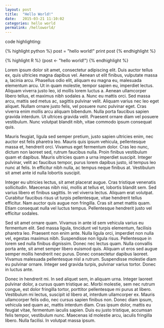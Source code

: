 ```yaml
---
layout: post
title:  "Hello World!"
date:   2015-03-21 11:10:02
categories: hello world
permalink: /helloworld/
---
```


code highlighting:

{% highlight python %}
post = "hello world!"
print post
{% endhighlight %}

{% highlight R %}
(post <- "hello world!")
{% endhighlight %}



Lorem ipsum dolor sit amet, consectetur adipiscing elit. Duis auctor tellus ex, quis ultricies magna dapibus vel. Aenean ut elit finibus, vulputate massa a, lacinia arcu. Phasellus odio elit, aliquam eu magna eu, malesuada elementum arcu. Ut in quam molestie, tempor sapien eu, imperdiet lectus. Aliquam viverra justo leo, id mollis lorem luctus a. Aenean ullamcorper libero tellus, et maximus nibh sodales a. Nunc eu mattis orci. Sed massa arcu, mattis sed metus ac, sagittis pulvinar velit. Aliquam varius nec leo eget aliquet. Nullam ornare justo felis, vel posuere nunc pulvinar eget. Cras viverra enim mollis arcu aliquam bibendum. Nulla porta faucibus sapien gravida interdum. Ut ultrices gravida velit. Praesent ornare diam vel posuere vestibulum. Nunc volutpat blandit nibh, vitae commodo ipsum consequat quis.

Mauris feugiat, ligula sed semper pretium, justo sapien ultricies enim, nec auctor est felis pharetra leo. Mauris quis ipsum vehicula, pellentesque massa et, hendrerit orci. Vivamus eget fermentum dolor. Cras leo nunc, dictum non laoreet sed, rutrum faucibus nulla. Proin finibus vestibulum quam et dapibus. Mauris ultricies quam a urna imperdiet suscipit. Integer pulvinar, velit ac faucibus tempor, purus lorem dapibus justo, id tempus leo nunc at felis. In efficitur nibh nulla, ac tempus neque finibus at. Vestibulum sit amet ante id nulla lobortis suscipit.

Integer eu ultricies lectus, sit amet placerat augue. Cras tristique venenatis sollicitudin. Maecenas nibh nisi, mollis at tellus et, lobortis blandit sem. Sed varius libero et finibus sagittis. In vel viverra lectus. Aliquam erat volutpat. Curabitur faucibus risus ut turpis pellentesque, vitae hendrerit tellus efficitur. Nam auctor quis augue non fringilla. Cras sit amet mattis quam. Etiam consequat nulla vel luctus tempus. Pellentesque hendrerit justo vel efficitur sodales.

Sed sit amet ornare quam. Vivamus in ante id sem vehicula varius eu fermentum elit. Sed massa ligula, tincidunt vel turpis elementum, facilisis pharetra leo. Praesent non enim ante. Nulla ligula orci, imperdiet non nulla vel, egestas maximus nibh. Suspendisse non ligula risus. Pellentesque in lorem sed nulla finibus dignissim. Donec nec lectus quam. Nulla convallis porta ante, sit amet semper libero euismod quis. Aliquam ut eros sed augue semper mollis hendrerit nec purus. Donec consectetur dapibus laoreet. Vivamus malesuada pellentesque nisl a rutrum. Suspendisse molestie diam eu pulvinar ornare. Integer sed gravida turpis, pulvinar varius tortor. Donec in luctus ante.

Donec in hendrerit mi. In sed aliquet sem, in aliquam urna. Integer laoreet pulvinar dolor, a cursus quam tristique ac. Morbi molestie, sem nec rutrum congue, est dolor fringilla tortor, porttitor pellentesque mi purus at libero. Vestibulum mi lectus, suscipit id libero at, interdum ullamcorper ex. Mauris ullamcorper felis odio, nec cursus sapien finibus non. Donec diam ipsum, vehicula sed quam ac, mattis interdum diam. Cras ipsum dolor, mattis eu feugiat vitae, fermentum iaculis sapien. Duis eu justo tristique, accumsan felis tempor, vestibulum nunc. Maecenas id molestie arcu, iaculis fringilla libero. Nulla facilisi. In volutpat massa ipsum. 

